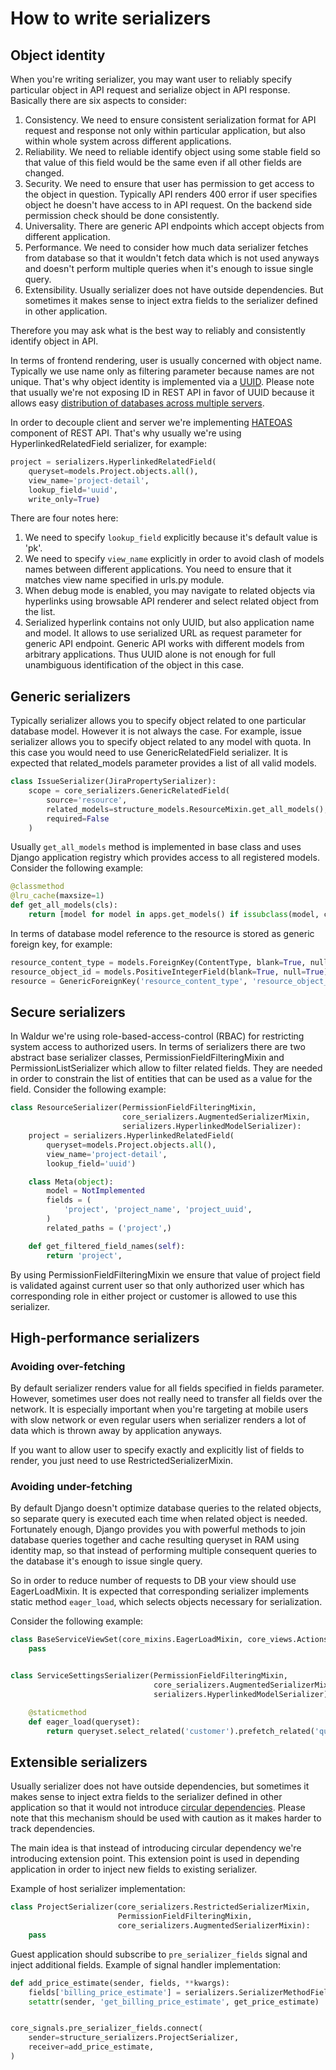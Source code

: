 # How to write serializers

## Object identity

When you're writing serializer, you may want user to reliably specify
particular object in API request and serialize object in API response.
Basically there are six aspects to consider:

1) Consistency. We need to ensure consistent serialization format for
    API request and response not only within particular application, but
    also within whole system across different applications.
2) Reliability. We need to reliable identify object using some stable
    field so that value of this field would be the same even if all
    other fields are changed.
3) Security. We need to ensure that user has permission to get access
    to the object in question. Typically API renders 400 error if user
    specifies object he doesn't have access to in API request. On the
    backend side permission check should be done consistently.
4) Universality. There are generic API endpoints which accept objects
    from different application.
5) Performance. We need to consider how much data serializer fetches
    from database so that it wouldn't fetch data which is not used
    anyways and doesn't perform multiple queries when it's enough to
    issue single query.
6) Extensibility. Usually serializer does not have outside
    dependencies. But sometimes it makes sense to inject extra fields to
    the serializer defined in other application.

Therefore you may ask what is the best way to reliably and consistently
identify object in API.

In terms of frontend rendering, user is usually concerned with object
name. Typically we use name only as filtering parameter because names
are not unique. That's why object identity is implemented via a
[UUID](https://en.wikipedia.org/wiki/Universally_unique_identifier).
Please note that usually we're not exposing ID in REST API in favor of
UUID because it allows easy [distribution of databases across multiple
servers](https://blog.codinghorror.com/primary-keys-ids-versus-guids/).

In order to decouple client and server we're implementing
[HATEOAS](https://en.wikipedia.org/wiki/HATEOAS) component of REST API.
That's why usually we're using HyperlinkedRelatedField serializer, for
example:

```python
project = serializers.HyperlinkedRelatedField(
    queryset=models.Project.objects.all(),
    view_name='project-detail',
    lookup_field='uuid',
    write_only=True)
```

There are four notes here:

1) We need to specify `lookup_field` explicitly because it's default
    value is 'pk'.
2) We need to specify `view_name` explicitly in order to avoid clash of
    models names between different applications. You need to ensure that
    it matches view name specified in urls.py module.
3) When debug mode is enabled, you may navigate to related objects via
    hyperlinks using browsable API renderer and select related object
    from the list.
4) Serialized hyperlink contains not only UUID, but also application
    name and model. It allows to use serialized URL as request parameter
    for generic API endpoint. Generic API works with different models
    from arbitrary applications. Thus UUID alone is not enough for full
    unambiguous identification of the object in this case.

## Generic serializers

Typically serializer allows you to specify object related to one
particular database model. However it is not always the case. For
example, issue serializer allows you to specify object related to any
model with quota. In this case you would need to use GenericRelatedField
serializer. It is expected that related\_models parameter provides a
list of all valid models.

```python
class IssueSerializer(JiraPropertySerializer):
    scope = core_serializers.GenericRelatedField(
        source='resource',
        related_models=structure_models.ResourceMixin.get_all_models(),
        required=False
    )
```

Usually `get_all_models` method is implemented in base class and uses
Django application registry which provides access to all registered
models. Consider the following example:

```python
@classmethod
@lru_cache(maxsize=1)
def get_all_models(cls):
    return [model for model in apps.get_models() if issubclass(model, cls)]
```

In terms of database model reference to the resource is stored as
generic foreign key, for example:

```python
resource_content_type = models.ForeignKey(ContentType, blank=True, null=True, related_name='jira_issues')
resource_object_id = models.PositiveIntegerField(blank=True, null=True)
resource = GenericForeignKey('resource_content_type', 'resource_object_id')
```

## Secure serializers

In Waldur we're using role-based-access-control (RBAC) for restricting
system access to authorized users. In terms of serializers there are two
abstract base serializer classes, PermissionFieldFilteringMixin and
PermissionListSerializer which allow to filter related fields. They are
needed in order to constrain the list of entities that can be used as a
value for the field. Consider the following example:

```python
class ResourceSerializer(PermissionFieldFilteringMixin,
                         core_serializers.AugmentedSerializerMixin,
                         serializers.HyperlinkedModelSerializer):
    project = serializers.HyperlinkedRelatedField(
        queryset=models.Project.objects.all(),
        view_name='project-detail',
        lookup_field='uuid')

    class Meta(object):
        model = NotImplemented
        fields = (
            'project', 'project_name', 'project_uuid',
        )
        related_paths = ('project',)

    def get_filtered_field_names(self):
        return 'project',
```

By using PermissionFieldFilteringMixin we ensure that value of project
field is validated against current user so that only authorized user
which has corresponding role in either project or customer is allowed to
use this serializer.

## High-performance serializers

### Avoiding over-fetching

By default serializer renders value for all fields specified in fields
parameter. However, sometimes user does not really need to transfer all
fields over the network. It is especially important when you're
targeting at mobile users with slow network or even regular users when
serializer renders a lot of data which is thrown away by application
anyways.

If you want to allow user to specify exactly and explicitly list of
fields to render, you just need to use RestrictedSerializerMixin.

### Avoiding under-fetching

By default Django doesn't optimize database queries to the related
objects, so separate query is executed each time when related object is
needed. Fortunately enough, Django provides you with powerful methods to
join database queries together and cache resulting queryset in RAM using
identity map, so that instead of performing multiple consequent queries
to the database it's enough to issue single query.

So in order to reduce number of requests to DB your view should use
EagerLoadMixin. It is expected that corresponding serializer implements
static method `eager_load`, which selects objects necessary for
serialization.

Consider the following example:

```python
class BaseServiceViewSet(core_mixins.EagerLoadMixin, core_views.ActionsViewSet):
    pass


class ServiceSettingsSerializer(PermissionFieldFilteringMixin,
                                core_serializers.AugmentedSerializerMixin,
                                serializers.HyperlinkedModelSerializer):

    @staticmethod
    def eager_load(queryset):
        return queryset.select_related('customer').prefetch_related('quotas', 'certifications')
```

## Extensible serializers

Usually serializer does not have outside dependencies, but sometimes it
makes sense to inject extra fields to the serializer defined in other
application so that it would not introduce [circular
dependencies](https://en.wikipedia.org/wiki/Circular_dependency). Please
note that this mechanism should be used with caution as it makes harder
to track dependencies.

The main idea is that instead of introducing circular dependency we're
introducing extension point. This extension point is used in depending
application in order to inject new fields to existing serializer.

Example of host serializer implementation:

```python
class ProjectSerializer(core_serializers.RestrictedSerializerMixin,
                        PermissionFieldFilteringMixin,
                        core_serializers.AugmentedSerializerMixin):
    pass
```

Guest application should subscribe to `pre_serializer_fields` signal and
inject additional fields. Example of signal handler implementation:

```python
def add_price_estimate(sender, fields, **kwargs):
    fields['billing_price_estimate'] = serializers.SerializerMethodField()
    setattr(sender, 'get_billing_price_estimate', get_price_estimate)


core_signals.pre_serializer_fields.connect(
    sender=structure_serializers.ProjectSerializer,
    receiver=add_price_estimate,
)
```
